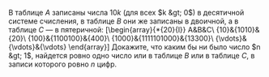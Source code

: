 В таблице $A$ записаны числа $10k$ (для всех $k  &gt;  0$) в десятичной системе счисления, в таблице $B$ они же записаны в двоичной, а в таблице $C$ — в пятеричной:
\[\begin{array}{*{20}{l}}
A&amp;B&amp;C\\
{10}&amp;{1010}&amp;{20}\\
{100}&amp;{1100100}&amp;{400}\\
{1000}&amp;{1111101000}&amp;{13300}\\
{\vdots}&amp;{\vdots}&amp;{\vdots}
\end{array}\]
Докажите, что каким бы ни было число $n  &gt;  1$, найдется ровно одно число или в таблице $B$ или в таблице $C$, в записи которого ровно $n$ цифр.